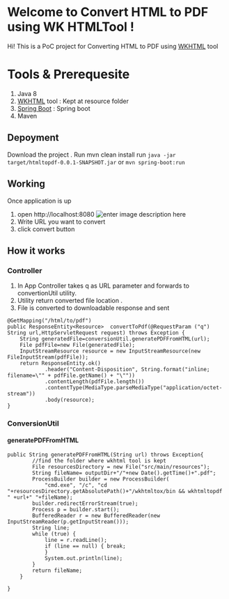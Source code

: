# Welcome to Convert HTML to PDF using WK HTMLTool !

Hi!  This is a PoC project for Converting HTML to PDF using [WKHTML](https://wkhtmltopdf.org) tool 


# Tools  & Prerequesite

 1. Java 8
 2. [WKHTML](https://wkhtmltopdf.org) tool  : Kept at resource folder
 3.  [Spring Boot](http://spring.io) : Spring boot
 4. Maven

## Depoyment

Download the project .
Run mvn clean install
run `java -jar target/htmltopdf-0.0.1-SNAPSHOT.jar`  or `mvn spring-boot:run`

## Working
Once application is up 

 1. open http://localhost:8080 
 ![enter image description here](http://i67.tinypic.com/2usx6s1.jpg)
 2. Write URL you want to convert 
 4. click convert button

## How it works

### Controller

 1. In App Controller takes q as URL parameter and forwards to  convertionUtil utility. 
 2. Utility return converted file location .
 3.  File is converted to downloadable response and sent

	@GetMapping("/html/to/pdf")
	public ResponseEntity<Resource>  convertToPdf(@RequestParam ("q") String url,HttpServletRequest request) throws Exception {
		String generatedFile=conversionUtil.generatePDFFromHTML(url);
		File pdfFile=new File(generatedFile);
		InputStreamResource resource = new InputStreamResource(new FileInputStream(pdfFile));
		return ResponseEntity.ok()
				.header("Content-Disposition", String.format("inline; filename=\"" + pdfFile.getName() + "\""))
	            .contentLength(pdfFile.length())
	            .contentType(MediaType.parseMediaType("application/octet-stream"))
	            .body(resource);		
	}
### ConversionUtil  


#### generatePDFFromHTML

    public String generatePDFFromHTML(String url) throws Exception{
    		//find the folder where wkhtml tool is kept
    		File resourcesDirectory = new File("src/main/resources");
    		String fileName= outputDir+"/"+new Date().getTime()+".pdf";
    		ProcessBuilder builder = new ProcessBuilder(
	            "cmd.exe", "/c", "cd "+resourcesDirectory.getAbsolutePath()+"/wkhtmltox/bin && wkhtmltopdf " +url+" "+fileName);
	        builder.redirectErrorStream(true);
	        Process p = builder.start();
	        BufferedReader r = new BufferedReader(new InputStreamReader(p.getInputStream()));
	        String line;
	        while (true) {
	            line = r.readLine();
	            if (line == null) { break; 
	            }
	            System.out.println(line);
	        }
	        return fileName;
	    } 
	
	}
		
 


```
